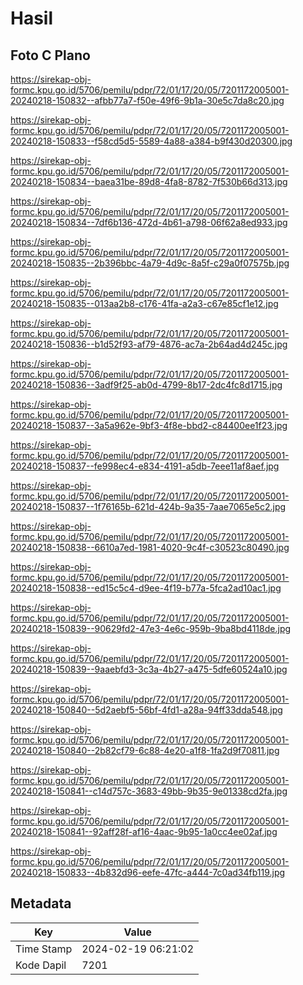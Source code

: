 # Hasil

## Foto C Plano

https://sirekap-obj-formc.kpu.go.id/5706/pemilu/pdpr/72/01/17/20/05/7201172005001-20240218-150832--afbb77a7-f50e-49f6-9b1a-30e5c7da8c20.jpg

https://sirekap-obj-formc.kpu.go.id/5706/pemilu/pdpr/72/01/17/20/05/7201172005001-20240218-150833--f58cd5d5-5589-4a88-a384-b9f430d20300.jpg

https://sirekap-obj-formc.kpu.go.id/5706/pemilu/pdpr/72/01/17/20/05/7201172005001-20240218-150834--baea31be-89d8-4fa8-8782-7f530b66d313.jpg

https://sirekap-obj-formc.kpu.go.id/5706/pemilu/pdpr/72/01/17/20/05/7201172005001-20240218-150834--7df6b136-472d-4b61-a798-06f62a8ed933.jpg

https://sirekap-obj-formc.kpu.go.id/5706/pemilu/pdpr/72/01/17/20/05/7201172005001-20240218-150835--2b396bbc-4a79-4d9c-8a5f-c29a0f07575b.jpg

https://sirekap-obj-formc.kpu.go.id/5706/pemilu/pdpr/72/01/17/20/05/7201172005001-20240218-150835--013aa2b8-c176-41fa-a2a3-c67e85cf1e12.jpg

https://sirekap-obj-formc.kpu.go.id/5706/pemilu/pdpr/72/01/17/20/05/7201172005001-20240218-150836--b1d52f93-af79-4876-ac7a-2b64ad4d245c.jpg

https://sirekap-obj-formc.kpu.go.id/5706/pemilu/pdpr/72/01/17/20/05/7201172005001-20240218-150836--3adf9f25-ab0d-4799-8b17-2dc4fc8d1715.jpg

https://sirekap-obj-formc.kpu.go.id/5706/pemilu/pdpr/72/01/17/20/05/7201172005001-20240218-150837--3a5a962e-9bf3-4f8e-bbd2-c84400ee1f23.jpg

https://sirekap-obj-formc.kpu.go.id/5706/pemilu/pdpr/72/01/17/20/05/7201172005001-20240218-150837--fe998ec4-e834-4191-a5db-7eee11af8aef.jpg

https://sirekap-obj-formc.kpu.go.id/5706/pemilu/pdpr/72/01/17/20/05/7201172005001-20240218-150837--1f76165b-621d-424b-9a35-7aae7065e5c2.jpg

https://sirekap-obj-formc.kpu.go.id/5706/pemilu/pdpr/72/01/17/20/05/7201172005001-20240218-150838--6610a7ed-1981-4020-9c4f-c30523c80490.jpg

https://sirekap-obj-formc.kpu.go.id/5706/pemilu/pdpr/72/01/17/20/05/7201172005001-20240218-150838--ed15c5c4-d9ee-4f19-b77a-5fca2ad10ac1.jpg

https://sirekap-obj-formc.kpu.go.id/5706/pemilu/pdpr/72/01/17/20/05/7201172005001-20240218-150839--90629fd2-47e3-4e6c-959b-9ba8bd4118de.jpg

https://sirekap-obj-formc.kpu.go.id/5706/pemilu/pdpr/72/01/17/20/05/7201172005001-20240218-150839--9aaebfd3-3c3a-4b27-a475-5dfe60524a10.jpg

https://sirekap-obj-formc.kpu.go.id/5706/pemilu/pdpr/72/01/17/20/05/7201172005001-20240218-150840--5d2aebf5-56bf-4fd1-a28a-94ff33dda548.jpg

https://sirekap-obj-formc.kpu.go.id/5706/pemilu/pdpr/72/01/17/20/05/7201172005001-20240218-150840--2b82cf79-6c88-4e20-a1f8-1fa2d9f70811.jpg

https://sirekap-obj-formc.kpu.go.id/5706/pemilu/pdpr/72/01/17/20/05/7201172005001-20240218-150841--c14d757c-3683-49bb-9b35-9e01338cd2fa.jpg

https://sirekap-obj-formc.kpu.go.id/5706/pemilu/pdpr/72/01/17/20/05/7201172005001-20240218-150841--92aff28f-af16-4aac-9b95-1a0cc4ee02af.jpg

https://sirekap-obj-formc.kpu.go.id/5706/pemilu/pdpr/72/01/17/20/05/7201172005001-20240218-150833--4b832d96-eefe-47fc-a444-7c0ad34fb119.jpg


## Metadata

| Key        | Value               |
| ---------- | ------------------- |
| Time Stamp | 2024-02-19 06:21:02 |
| Kode Dapil | 7201                |



